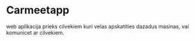 # Carmeetapp

web aplikacija prieks cilvekiem kuri velas apskatities dazadus masinas, vai komunicet ar cilvekiem.

